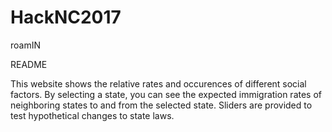 # HackNC2017

roamIN

README

This website shows the relative rates and occurences of different social factors.
By selecting a state, you can see the expected immigration rates of neighboring states to and from the selected state.
Sliders are provided to test hypothetical changes to state laws.


